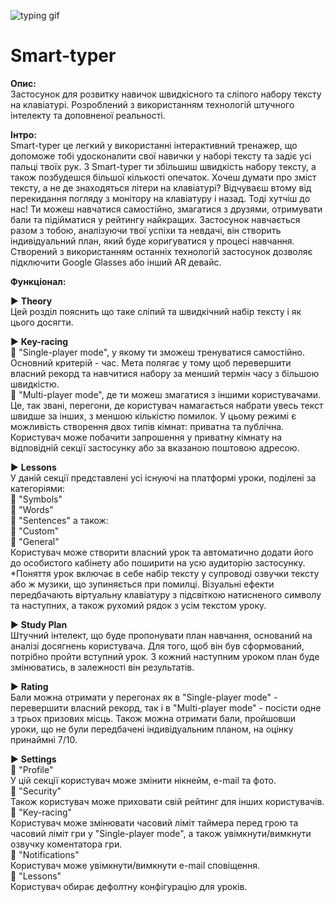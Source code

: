 ![typing gif](https://user-images.githubusercontent.com/79256210/135754303-1fb6cb79-e806-4f93-9e4f-889c2fd318f3.gif)

# Smart-typer

**Опис:**<br>
Застосунок для розвитку навичок швидкісного та сліпого набору тексту на клавіатурі.
Розроблений з використанням технологій штучного інтелекту та доповненої реальності.

**Інтро:**<br>
Smart-typer це легкий у використанні інтерактивний тренажер, що допоможе тобі удосконалити свої навички у наборі тексту та задіє усі пальці твоїх рук. З Smart-typer ти збільшиш швидкість набору тексту, а також позбудешся більшої кількості опечаток. Хочеш думати про зміст тексту, а не де знаходяться літери на клавіатурі? Відчуваєш втому від перекидання погляду з монітору на клавіатуру і назад. Тоді хутчіш до нас! Ти можеш навчатися самостійно, змагатися з друзями, отримувати бали та підійматися у рейтингу найкращих.
Застосунок навчається разом з тобою, аналізуючи твої успіхи та невдачі, він створить індивідуальний план, який буде коригуватися у процесі навчання. Створений з використанням останніх технологій застосунок дозволяє підключити Google Glasses або інший AR девайс.

**Функціонал:**<br>

▶ **Theory**<br>
Цей розділ пояснить що таке сліпий та швидкічний набір тексту і як цього досягти.

▶ **Key-racing**
<br>🔹 "Single-player mode", у якому ти зможеш тренуватися самостійно. Основний критерій - час. Мета полягає у тому щоб перевершити власний рекорд та навчитися набору за менший термін часу з більшою швидкістю.
<br>🔹 "Multi-player mode", де ти можеш змагатися з іншими користувачами. Це, так звані, перегони, де користувач намагається набрати увесь текст швидше за інших, з меншою кількістю помилок. У цьому режимі є можливість створення двох типів кімнат: приватна та публічна. Користувач може побачити запрошення у приватну кімнату на відповідній секції застосунку або за вказаною поштовою адресою.

▶ **Lessons**<br>
У даній секції представлені усі існуючі на платформі уроки, поділені за категоріями:
<br>🔹 "Symbols"
<br>🔹 "Words"
<br>🔹 "Sentences"
а також:
<br>🔹 "Custom"
<br>🔹 "General"
<br>Користувач може створити власний урок та автоматично додати його до особистого кабінету або поширити на усю аудиторію застосунку.
<br>*Поняття урок включає в себе набір тексту у супроводі озвучки тексту або ж музики, що зупиняється при помилці. Візуальні ефекти передбачають віртуальну клавіатуру з підсвіткою натисненого символу та наступних, а також рухомий рядок з усім текстом уроку.

▶ **Study Plan**<br>
Штучний інтелект, що буде пропонувати план навчання, оснований на аналізі досягнень користувача. Для того, щоб він був сформований, потрібно пройти вступний урок. З кожний наступним уроком план буде змінюватись, в залежності він результатів.

▶ **Rating**<br>
Бали можна отримати у перегонах як в "Single-player mode" - перевершити власний рекорд, так і в "Multi-player mode" - посісти одне з трьох призових місць. Також можна отримати бали, пройшовши уроки, що не були передбачені індивідуальним планом, на оцінку принаймні 7/10.

▶ **Settings**
<br>🔹 "Profile"
<br>У цій секції користувач може змінити нікнейм, e-mail та фото.
<br>🔹 "Security"
<br>Також користувач може приховати свій рейтинг для інших користувачів.
<br>🔹 "Key-racing"
<br>Користувач може змінювати часовий ліміт таймера перед грою та часовий ліміт гри у "Single-player mode", а також увімкнути/вимкнути озвучку коментатора гри.
<br>🔹 "Notifications"
<br>Користувач може увімкнути/вимкнути e-mail сповіщення.
<br>🔹 "Lessons"
<br>Користувач обирає дефолтну конфігурацію для уроків.

